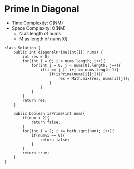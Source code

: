 # Prime In Diagonal

- Time Complexity: O(NM)
- Space Complexity: O(NM)
  - N as length of nums
  - M as length of nums[0]

```
class Solution {
    public int diagonalPrime(int[][] nums) {
        int res = 0;
        for(int i = 0; i < nums.length; i++){
            for(int j = 0; j < nums[0].length; j++){
                if(i == j || i+j == nums.length-1){
                    if(isPrime(nums[i][j])){
                        res = Math.max(res, nums[i][j]);
                    }
                }
            }
        }
        return res;
    }

    public boolean isPrime(int num){
        if(num < 2){
            return false;
        }
        for(int i = 2; i <= Math.sqrt(num); i++){
            if(num%i == 0){
                return false;
            }
        }
        return true;
    }
}
```
